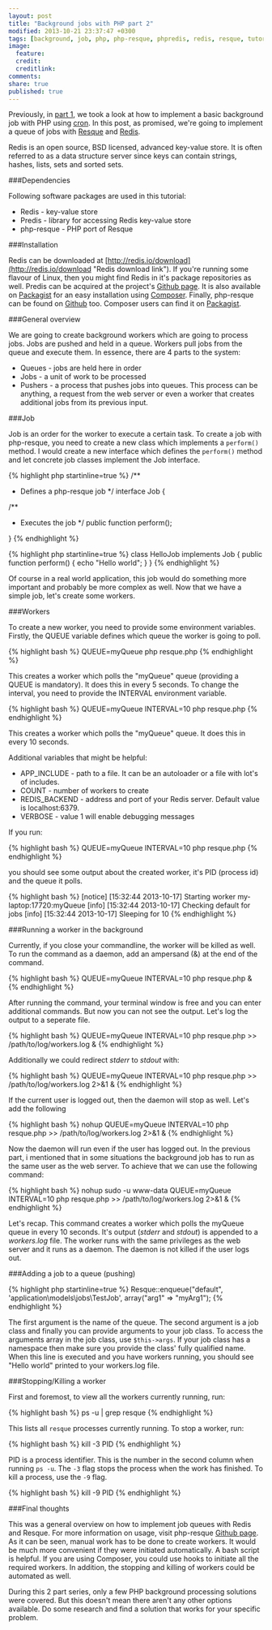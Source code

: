 ```yaml
---
layout: post
title: "Background jobs with PHP part 2"
modified: 2013-10-21 23:37:47 +0300
tags: [background, job, php, php-resque, phpredis, redis, resque, tutorial]
image:
  feature: 
  credit: 
  creditlink: 
comments: 
share: true
published: true
---
```


Previously, in [part 1]({{site.url}}/background-jobs-with-php-part-1 "Part 1"), we took a look at how to implement a basic background job with PHP using [cron](http://en.wikipedia.org/wiki/Cron "Cron Wikipedia page"). In this post, as promised, we're going to implement a queue of jobs with [Resque](https://github.com/resque/resque "Resque Github page") and [Redis](http://redis.io/ "Redis homepage").

Redis is an open source, BSD licensed, advanced key-value store. It is often referred to as a data structure server since keys can contain strings, hashes, lists, sets and sorted sets.

###Dependencies

Following software packages are used in this tutorial:

* Redis - key-value store
* Predis - library for accessing Redis key-value store
* php-resque - PHP port of Resque

###Installation

Redis can be downloaded at [http://redis.io/download](http://redis.io/download "Redis download link"). If you're running some flavour of Linux, then you might find Redis in it's package repositories as well. Predis can be acquired at the project's [Github page](https://github.com/nrk/predis "Predis Github page"). It is also available on [Packagist](https://packagist.org/packages/predis/predis "Predis packagist page") for an easy installation using [Composer](http://getcomposer.org/ "Composer homepage"). Finally, php-resque can be found on [Github](https://github.com/chrisboulton/php-resque "php-resque Github page") too. Composer users can find it on [Packagist](https://packagist.org/packages/chrisboulton/php-resque "php-resque on Packagist").

###General overview

We are going to create background workers which are going to process jobs. Jobs are pushed and held in a queue. Workers pull jobs from the queue and execute them. In essence, there are 4 parts to the system:

* Queues - jobs are held here in order
* Jobs - a unit of work to be processed
* Pushers - a process that  pushes  jobs into queues. This process can be anything, a request from the web server or even a worker that creates additional jobs from its previous input.

###Job

Job is an order for the worker to execute a certain task. To create a job with php-resque, you need to create a new class which implements a `perform()`  method. I would create a new interface which defines the `perform()` method and let concrete job classes implement the Job interface.

{% highlight php startinline=true %}
/**
 * Defines a php-resque job
 */
interface Job
{
 
  /**
   * Executes the job
   */
  public function perform();
 
}
{% endhighlight %}

{% highlight php startinline=true %}
class HelloJob implements Job
{
  public function perform()
  {
    echo "Hello world";
  }
}
{% endhighlight %}

Of course in a real world application, this job would do something more important and probably be more complex as well. Now that we have a simple job, let's create some workers.

###Workers

To create a new worker, you need to provide some environment variables. Firstly, the QUEUE variable defines which queue the worker is going to poll.


{% highlight bash %}
QUEUE=myQueue php resque.php
{% endhighlight %}

This creates a worker which polls the "myQueue" queue (providing a QUEUE is mandatory). It does this in every 5 seconds. To change the interval, you need to provide the INTERVAL environment variable.

{% highlight bash %}
QUEUE=myQueue INTERVAL=10 php resque.php
{% endhighlight %}

This creates a worker which polls the "myQueue" queue. It does this in every 10 seconds.

Additional variables that might be helpful:

* APP_INCLUDE - path to a file. It can be an autoloader or a file with lot's of includes.
* COUNT - number of workers to create
* REDIS_BACKEND - address and port of your Redis server. Default value is localhost:6379.
* VERBOSE - value 1 will enable debugging messages

If you run:

{% highlight bash %}
QUEUE=myQueue INTERVAL=10 php resque.php
{% endhighlight %}

you should see some output about the created worker, it's PID (process id) and the queue it polls.

{% highlight bash %}
[notice] [15:32:44 2013-10-17] Starting worker my-laptop:17720:myQueue
[info] [15:32:44 2013-10-17] Checking default for jobs
[info] [15:32:44 2013-10-17] Sleeping for 10
{% endhighlight %}

###Running a worker in the background

Currently, if you close your commandline, the worker will be killed as well. To run the command  as a daemon, add an ampersand (&) at the end of the command.

{% highlight bash %}
QUEUE=myQueue INTERVAL=10 php resque.php &
{% endhighlight %}

After running the command, your terminal window is free and you can enter additional commands. But now you can not see the output. Let's log the output to a seperate file.

{% highlight bash %}
QUEUE=myQueue INTERVAL=10 php resque.php >> /path/to/log/workers.log &
{% endhighlight %}

Additionally we could redirect *stderr* to *stdout* with:

{% highlight bash %}
QUEUE=myQueue INTERVAL=10 php resque.php >> /path/to/log/workers.log 2>&1 &
{% endhighlight %}

If the current user is logged out, then the daemon will stop as well. Let's add the following

{% highlight bash %}
nohup QUEUE=myQueue INTERVAL=10 php resque.php >> /path/to/log/workers.log 2>&1 &
{% endhighlight %}

Now the daemon will run even if the user has logged out. In the previous part, i mentioned that in some situations the background job has to run as the same user as the web server. To achieve that we can use the following command:

{% highlight bash %}
nohup sudo -u www-data QUEUE=myQueue INTERVAL=10 php resque.php >> /path/to/log/workers.log 2>&1 &
{% endhighlight %}

Let's recap. This command creates a worker which polls the myQueue queue in every 10 seconds. It's output (*stderr* and *stdout*) is appended to a *workers.log* file. The worker runs with the same privileges as the web server and it runs as a daemon. The daemon is not killed if the user logs out.

###Adding a job to a queue (pushing)

{% highlight php startinline=true %}
Resque::enqueue("default", 'application\models\jobs\TestJob', array("arg1" => "myArg1");
{% endhighlight %}

The first argument is the name of the queue. The second argument is a job class and finally you can provide arguments to your job class. To access the arguments array in the job class, use `$this->args`. If your job class has a namespace then make sure you provide the class' fully qualified name. When this line is executed and you have workers running, you should see "Hello world" printed to your workers.log file.

###Stopping/Killing a worker

First and foremost, to view all the workers currently running, run:

{% highlight bash %}
ps -u | grep resque
{% endhighlight %}

This lists all `resque` processes currently running. To stop a worker, run:

{% highlight bash %}
kill -3 PID
{% endhighlight %}

PID is a process identifier. This is the number in the second column when running `ps -u`. The `-3` flag stops the process when the work has finished. To kill a process, use the `-9` flag.

{% highlight bash %}
kill -9 PID
{% endhighlight %}

###Final thoughts

This was a general overview on how to implement job queues with Redis and Resque. For more information on usage, visit php-resque [Github page](https://github.com/chrisboulton/php-resque "php-resque Github page"). As it can be seen, manual work has to be done to create workers. It would be much more convenient if they were initiated automatically. A bash script is helpful. If you are using Composer, you could use hooks to initiate all the required workers. In addition, the stopping and killing of workers could be automated as well.

During this 2 part series, only a few PHP background processing solutions were covered. But this doesn't mean there aren't any other options available. Do some research and find a solution that works for your specific problem.